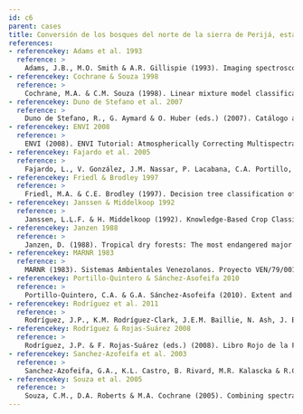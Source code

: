 ```yaml
---
id: c6
parent: cases
title: Conversión de los bosques del norte de la sierra de Perijá, estado Zulia
references:
- referencekey: Adams et al. 1993
  reference: >
    Adams, J.B., M.O. Smith & A.R. Gillispie (1993). Imaging spectroscopy: Interpretations based on spectral mixture analysis. Pp. 145-166. En: C.M. Pieters & P.A. Englert (eds.). Remote Geochemical Analysis: Elemental and Mineralogical Compositio Cambridge University Press: Cambridge, UK.
- referencekey: Cochrane & Souza 1998
  reference: >
    Cochrane, M.A. & C.M. Souza (1998). Linear mixture model classification of burned forests in the Eastern Amazon. International Journal of Remote Sensing 19: 3433-3440.
- referencekey: Duno de Stefano et al. 2007
  reference: >
    Duno de Stefano, R., G. Aymard & O. Huber (eds.) (2007). Catálogo anotado e ilustrado de la flora vascular de los Llanos de Venezuela. FUDENA, Fundación Empresas Polar, FIBV: Caracas. 715 pp.
- referencekey: ENVI 2008
  reference: >
    ENVI (2008). ENVI Tutorial: Atmospherically Correcting Multispectral Data Using FLAASH. ITT Visual Information Solutions: EE.UU.
- referencekey: Fajardo et al. 2005
  reference: >
    Fajardo, L., V. González, J.M. Nassar, P. Lacabana, C.A. Portillo, F. Carrasquel & J.P. Rodríguez (2005). Tropical dry forests of Venezuela: Characterization and current conservation status. Biotropica 37: 531-546.
- referencekey: Friedl & Brodley 1997
  reference: >
    Friedl, M.A. & C.E. Brodley (1997). Decision tree classification of land cover from remotely sensed data. Remote Sensing of Environment 61: 399-409.
- referencekey: Janssen & Middelkoop 1992
  reference: >
    Janssen, L.L.F. & H. Middelkoop (1992). Knowledge-Based Crop Classification of a Landsat Thematic Mapper Image. International Journal of Remote Sensing 13: 2827-2837.
- referencekey: Janzen 1988
  reference: >
    Janzen, D. (1988). Tropical dry forests: The most endangered major tropical ecosystem. Pp. 130-137. En: E.O. Wilson (ed.). Biodiversity. National Academy Press: Washington, D.C.
- referencekey: MARNR 1983
  reference: >
    MARNR (1983). Sistemas Ambientales Venezolanos. Proyecto VEN/79/001. Región de Los Llanos. Estados Guárico y Apure. Ministerio del Ambiente y de los Recursos Naturales Renovables (MARNR): Caracas.
- referencekey: Portillo-Quintero & Sánchez-Asofeifa 2010
  reference: >
    Portillo-Quintero, C.A. & G.A. Sánchez-Asofeifa (2010). Extent and conservation of tropical dry forests in the Americas. Biological Conservation 143: 144-155.
- referencekey: Rodríguez et al. 2011
  reference: >
    Rodríguez, J.P., K.M. Rodríguez-Clark, J.E.M. Baillie, N. Ash, J. Benson, T. Boucher, C. Brown, N. Burgess, B. Collen, M. Jennings, D.A. Keith, E. Nicholson, C. Revenga, B. Reyers, M. Rouget, T. Smith, M. Spalding, A. Taber, M. Walpole, I. Zager & T. Zamin (2011). Establishing red list criteria for threatened ecosystems. Conservation Biology 25: [doi: 10.1111/j.1523-1739.2010.1598].
- referencekey: Rodríguez & Rojas-Suárez 2008
  reference: >    
    Rodríguez, J.P. & F. Rojas-Suárez (eds.) (2008). Libro Rojo de la Fauna Venezolana. 3a. ed. PROVITA y Shell Venezuela, S.A.: Caracas, Venezuela. 364 pp.
- referencekey: Sanchez-Azofeifa et al. 2003
  reference: >
    Sanchez-Azofeifa, G.A., K.L. Castro, B. Rivard, M.R. Kalascka & R.C. Harriss (2003). Remote sensing research priorities in tropical dry forest environments. Biotropica 35: 134-142.
- referencekey: Souza et al. 2005
  reference: >
    Souza, C.M., D.A. Roberts & M.A. Cochrane (2005). Combining spectral and spatial information to map canopy damage from selective logging and forest fires. Remote Sensing of Environment 98: 329-343.
---
```

